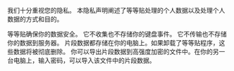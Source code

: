 
我们十分重视您的隐私。 本隐私声明阐述了等等贴处理的个人数据以及处理个人数据的方式和目的。

等等贴确保你的数据安全。
它不收集也不存储你的键盘事件。
它不传输也不存储你的数据到服务器。
片段数据都存储在你的电脑上。如果卸载了等等贴程序，这些数据将被彻底删除。
你可以导出片段数据到高强度加密的文件中。在你的另一台电脑上，输入密码，可以导入该文件中的片段数据。

